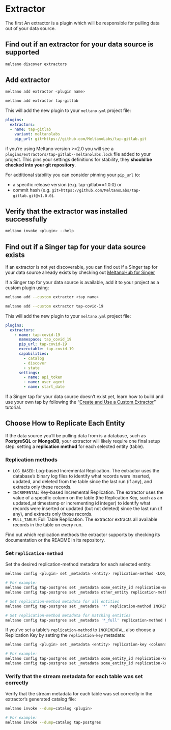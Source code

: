 # Extractor

The first  An extractor is a plugin which will be responsible for pulling data out of your data source.

## Find out if an extractor for your data source is supported

```bash
meltano discover extractors
```

## Add extractor

```bash
meltano add extractor <plugin name>
```

```bash
meltano add extractor tap-gitlab
```

This will add the new plugin to your `meltano.yml` project file:

```yml
plugins:
  extractors:
  - name: tap-gitlab
    variant: meltanolabs
    pip_url: git+https://github.com/MeltanoLabs/tap-gitlab.git
```

if you’re using Meltano version >=2.0 you will see a `plugins/extractors/tap-gitlab--meltanolabs.lock` file added to your project. This pins your settings definitions for stability, they **should be checked into your git repository**.

For additional stability you can consider pinning your `pip_url` to:
- a specific release version (e.g. tap-gitlab==1.0.0) or
- commit hash (e.g. `git+https://github.com/MeltanoLabs/tap-gitlab.git@v1.0.0`).


## Verify that the extractor was installed successfully

```bash
meltano invoke <plugin> --help
```


## Find out if a Singer tap for your data source exists

If an extractor is not yet discoverable, you can find out if a Singer tap for your data source already exists by checking out [MeltanoHub for Singer](https://hub.meltano.com/singer/)

If a Singer tap for your data source is available, add it to your project as a custom plugin using: 

```bash
meltano add --custom extractor <tap name>
```

```bash
meltano add --custom extractor tap-covid-19
```

This will add the new plugin to your `meltano.yml` project file:

```yml
plugins:
  extractors:
    - name: tap-covid-19
      namespace: tap_covid_19
      pip_url: tap-covid-19
      executable: tap-covid-19
      capabilities:
        - catalog
        - discover
        - state
      settings:
        - name: api_token
        - name: user_agent
        - name: start_date
```

If a Singer tap for your data source doesn’t exist yet, learn how to build and use your own tap by following the “[Create and Use a Custom Extractor](https://docs.meltano.com/tutorials/custom-extractor)” tutorial.


## Choose How to Replicate Each Entity

If the data source you’ll be pulling data from is a database, such as **PostgreSQL** or **MongoDB**, your extractor will likely require one final setup step: setting a **replication method** for each selected entity (table).

### Replication methods

- `LOG_BASED`: Log-based Incremental Replication. The extractor uses the database’s binary log files to identify what records were inserted, updated, and deleted from the table since the last run (if any), and extracts only these records.
- `INCREMENTAL`: Key-based Incremental Replication. The extractor uses the value of a specific column on the table (the Replication Key, such as an updated_at timestamp or incrementing id integer) to identify what records were inserted or updated (but not deleted) since the last run (if any), and extracts only those records.
- `FULL_TABLE`: Full Table Replication. The extractor extracts all available records in the table on every run.

Find out which replication methods the extractor supports by checking its documentation or the README in its repository.

### Set `replication-method`

Set the desired replication-method metadata for each selected entity:

```bash
meltano config <plugin> set _metadata <entity> replication-method <LOG_BASED|INCREMENTAL|FULL_TABLE>

# For example:
meltano config tap-postgres set _metadata some_entity_id replication-method INCREMENTAL
meltano config tap-postgres set _metadata other_entity replication-method FULL_TABLE

# Set replication-method metadata for all entities
meltano config tap-postgres set _metadata '*' replication-method INCREMENTAL

# Set replication-method metadata for matching entities
meltano config tap-postgres set _metadata '*_full' replication-method FULL_TABLE
```

If you’ve set a table’s `replication-method` to `INCREMENTAL`, also choose a Replication Key by setting the `replication-key` metadata:

```bash
meltano config <plugin> set _metadata <entity> replication-key <column>

# For example:
meltano config tap-postgres set _metadata some_entity_id replication-key updated_at
meltano config tap-postgres set _metadata some_entity_id replication-key id
```


### Verify that the stream metadata for each table was set correctly

Verify that the stream metadata for each table was set correctly in the extractor’s generated catalog file:

```bash
meltano invoke --dump=catalog <plugin>

# For example:
meltano invoke --dump=catalog tap-postgres
```
